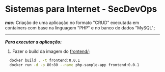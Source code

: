 # Sistemas para Internet - SecDevOps

***nac:*** Criação de uma aplicação no formato "CRUD" executada em containers com base na linguagem "PHP" e no banco de dados "MySQL";

---

***Para executar a aplicação:***

1. Fazer o build da imagem do [frontend/](https://github.com/marcosvaz/php-sample-app/tree/master/frontend);
```sh
  docker build . -t frontend:0.0.1
  docker run -d -p 80:80 --name php-sample-app frontend:0.0.1
```
